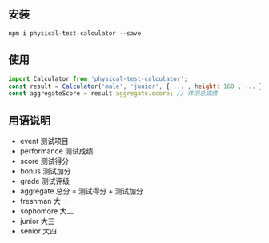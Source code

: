 ## 安装
```shell
npm i physical-test-calculator --save
```

## 使用
```javascript
import Calculator from 'physical-test-calculator';
const result = Calculator('male', 'junior', { ... , height: 160 , ... });
const aggregateScore = result.aggregate.score; // 体测总成绩
````

## 用语说明
- event 测试项目
- performance 测试成绩
- score 测试得分
- bonus 测试加分
- grade 测试评级
- aggregate 总分 = 测试得分 + 测试加分
- freshman 大一
- sophomore 大二
- junior 大三
- senior 大四